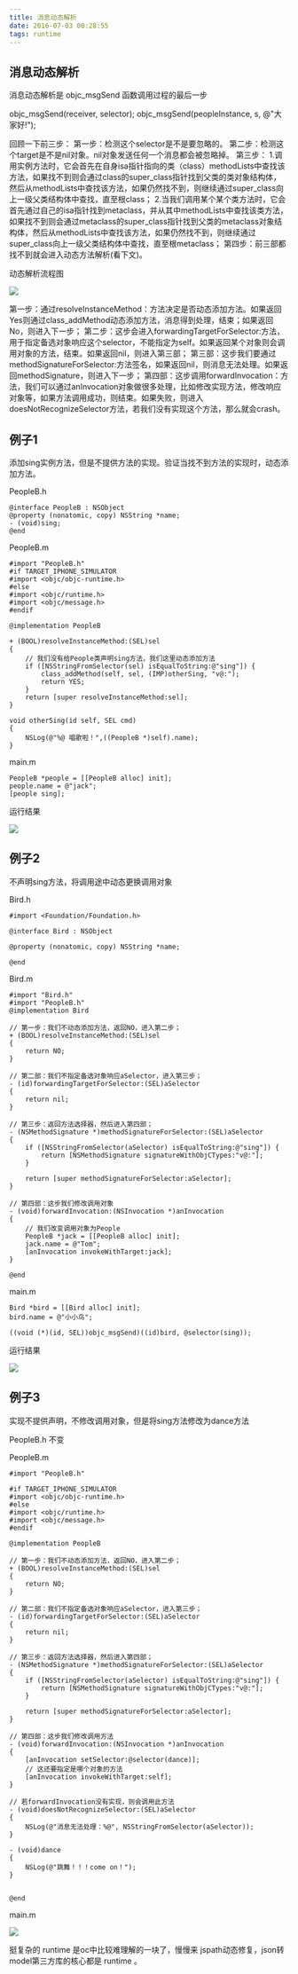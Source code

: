 ```yaml
---
title: 消息动态解析
date: 2016-07-03 00:28:55
tags: runtime
---
```


## 消息动态解析

消息动态解析是 objc_msgSend 函数调用过程的最后一步
<!--more-->
objc_msgSend(receiver, selector);
objc_msgSend(peopleInstance, s, @"大家好!");


回顾一下前三步：
第一步：检测这个selector是不是要忽略的。
第二步：检测这个target是不是nil对象。nil对象发送任何一个消息都会被忽略掉。
第三步：
1.调用实例方法时，它会首先在自身isa指针指向的类（class）methodLists中查找该方法，如果找不到则会通过class的super_class指针找到父类的类对象结构体，然后从methodLists中查找该方法，如果仍然找不到，则继续通过super_class向上一级父类结构体中查找，直至根class；
2.当我们调用某个某个类方法时，它会首先通过自己的isa指针找到metaclass，并从其中methodLists中查找该类方法，如果找不到则会通过metaclass的super_class指针找到父类的metaclass对象结构体，然后从methodLists中查找该方法，如果仍然找不到，则继续通过super_class向上一级父类结构体中查找，直至根metaclass；
第四步：前三部都找不到就会进入动态方法解析(看下文)。




动态解析流程图

![](http://7xt1bu.com1.z0.glb.clouddn.com/17.png)

第一步：通过resolveInstanceMethod：方法决定是否动态添加方法。如果返回Yes则通过class_addMethod动态添加方法，消息得到处理，结束；如果返回No，则进入下一步；
第二步：这步会进入forwardingTargetForSelector:方法，用于指定备选对象响应这个selector，不能指定为self。如果返回某个对象则会调用对象的方法，结束。如果返回nil，则进入第三部；
第三部：这步我们要通过methodSignatureForSelector:方法签名，如果返回nil，则消息无法处理。如果返回methodSignature，则进入下一步；
第四部：这步调用forwardInvocation：方法，我们可以通过anInvocation对象做很多处理，比如修改实现方法，修改响应对象等，如果方法调用成功，则结束。如果失败，则进入doesNotRecognizeSelector方法，若我们没有实现这个方法，那么就会crash。

## 例子1 

添加sing实例方法，但是不提供方法的实现。验证当找不到方法的实现时，动态添加方法。

PeopleB.h

	@interface PeopleB : NSObject
	@property (nonatomic, copy) NSString *name;
	- (void)sing;
	@end

PeopleB.m

	#import "PeopleB.h"
	#if TARGET_IPHONE_SIMULATOR
	#import <objc/objc-runtime.h>
	#else
	#import <objc/runtime.h>
	#import <objc/message.h>
	#endif

	@implementation PeopleB

	+ (BOOL)resolveInstanceMethod:(SEL)sel
	{
	    // 我们没有给People类声明sing方法，我们这里动态添加方法
	    if ([NSStringFromSelector(sel) isEqualToString:@"sing"]) {
	        class_addMethod(self, sel, (IMP)otherSing, "v@:");
	        return YES;
	    }
	    return [super resolveInstanceMethod:sel];
	}

	void otherSing(id self, SEL cmd)
	{
	    NSLog(@"%@ 唱歌啦！",((PeopleB *)self).name);
	}
	

main.m

	PeopleB *people = [[PeopleB alloc] init];
	people.name = @"jack";
	[people sing];

运行结果

![](http://7xt1bu.com1.z0.glb.clouddn.com/18.png)

## 例子2  

不声明sing方法，将调用途中动态更换调用对象

Bird.h

	#import <Foundation/Foundation.h>

	@interface Bird : NSObject

	@property (nonatomic, copy) NSString *name;

	@end

Bird.m

	#import "Bird.h"
	#import "PeopleB.h"
	@implementation Bird

	// 第一步：我们不动态添加方法，返回NO，进入第二步；
	+ (BOOL)resolveInstanceMethod:(SEL)sel
	{
	    return NO;
	}

	// 第二部：我们不指定备选对象响应aSelector，进入第三步；
	- (id)forwardingTargetForSelector:(SEL)aSelector
	{
	    return nil;
	}

	// 第三步：返回方法选择器，然后进入第四部；
	- (NSMethodSignature *)methodSignatureForSelector:(SEL)aSelector
	{
	    if ([NSStringFromSelector(aSelector) isEqualToString:@"sing"]) {
	        return [NSMethodSignature signatureWithObjCTypes:"v@:"];
	    }
	    
	    return [super methodSignatureForSelector:aSelector];
	}

	// 第四部：这步我们修改调用对象
	- (void)forwardInvocation:(NSInvocation *)anInvocation
	{
	    // 我们改变调用对象为People
	    PeopleB *jack = [[PeopleB alloc] init];
	    jack.name = @"Tom";
	    [anInvocation invokeWithTarget:jack];
	}

	@end

main.m

	Bird *bird = [[Bird alloc] init];
	bird.name = @"小小鸟";

	((void (*)(id, SEL))objc_msgSend)((id)bird, @selector(sing));


运行结果

![](http://7xt1bu.com1.z0.glb.clouddn.com/19.png)


## 例子3

实现不提供声明，不修改调用对象，但是将sing方法修改为dance方法

PeopleB.h 不变

PeopleB.m

	#import "PeopleB.h"

	#if TARGET_IPHONE_SIMULATOR
	#import <objc/objc-runtime.h>
	#else
	#import <objc/runtime.h>
	#import <objc/message.h>
	#endif

	@implementation PeopleB

	// 第一步：我们不动态添加方法，返回NO，进入第二步；
	+ (BOOL)resolveInstanceMethod:(SEL)sel
	{
	    return NO;
	}

	// 第二部：我们不指定备选对象响应aSelector，进入第三步；
	- (id)forwardingTargetForSelector:(SEL)aSelector
	{
	    return nil;
	}

	// 第三步：返回方法选择器，然后进入第四部；
	- (NSMethodSignature *)methodSignatureForSelector:(SEL)aSelector
	{
	    if ([NSStringFromSelector(aSelector) isEqualToString:@"sing"]) {
	        return [NSMethodSignature signatureWithObjCTypes:"v@:"];
	    }
	    
	    return [super methodSignatureForSelector:aSelector];
	}

	// 第四部：这步我们修改调用方法
	- (void)forwardInvocation:(NSInvocation *)anInvocation
	{
	    [anInvocation setSelector:@selector(dance)];
	    // 这还要指定是哪个对象的方法
	    [anInvocation invokeWithTarget:self];
	}

	// 若forwardInvocation没有实现，则会调用此方法
	- (void)doesNotRecognizeSelector:(SEL)aSelector
	{
	    NSLog(@"消息无法处理：%@", NSStringFromSelector(aSelector));
	}

	- (void)dance
	{
	    NSLog(@"跳舞！！！come on！");
	}


	@end

main.m

![](http://7xt1bu.com1.z0.glb.clouddn.com/20.png)


挺复杂的 runtime 是oc中比较难理解的一块了，慢慢来
jspath动态修复，json转model第三方库的核心都是 runtime 。